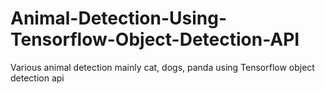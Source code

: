 # Animal-Detection-Using-Tensorflow-Object-Detection-API
Various animal detection mainly cat, dogs, panda using Tensorflow object detection api
